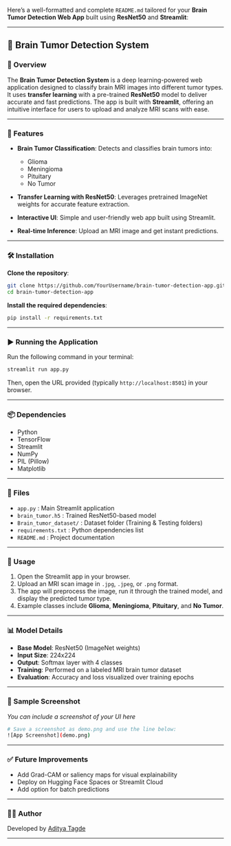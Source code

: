 Here’s a well-formatted and complete `README.md` tailored for your **Brain Tumor Detection Web App** built using **ResNet50** and **Streamlit**:

---

## 🧠 Brain Tumor Detection System

### 🌟 Overview

The **Brain Tumor Detection System** is a deep learning-powered web application designed to classify brain MRI images into different tumor types. It uses **transfer learning** with a pre-trained **ResNet50** model to deliver accurate and fast predictions. The app is built with **Streamlit**, offering an intuitive interface for users to upload and analyze MRI scans with ease.

---

### 🚀 Features

* **Brain Tumor Classification**: Detects and classifies brain tumors into:

  * Glioma
  * Meningioma
  * Pituitary
  * No Tumor
* **Transfer Learning with ResNet50**: Leverages pretrained ImageNet weights for accurate feature extraction.
* **Interactive UI**: Simple and user-friendly web app built using Streamlit.
* **Real-time Inference**: Upload an MRI image and get instant predictions.

---

### 🛠 Installation

**Clone the repository**:

```bash
git clone https://github.com/YourUsername/brain-tumor-detection-app.git
cd brain-tumor-detection-app
```

**Install the required dependencies**:

```bash
pip install -r requirements.txt
```

---

### ▶️ Running the Application

Run the following command in your terminal:

```bash
streamlit run app.py
```

Then, open the URL provided (typically `http://localhost:8501`) in your browser.

---

### 📦 Dependencies

* Python
* TensorFlow
* Streamlit
* NumPy
* PIL (Pillow)
* Matplotlib

---

### 📂 Files

* `app.py` : Main Streamlit application
* `brain_tumor.h5` : Trained ResNet50-based model
* `Brain_tumor_dataset/` : Dataset folder (Training & Testing folders)
* `requirements.txt` : Python dependencies list
* `README.md` : Project documentation

---

### 🎯 Usage

1. Open the Streamlit app in your browser.
2. Upload an MRI scan image in `.jpg`, `.jpeg`, or `.png` format.
3. The app will preprocess the image, run it through the trained model, and display the predicted tumor type.
4. Example classes include **Glioma**, **Meningioma**, **Pituitary**, and **No Tumor**.

---

### 📊 Model Details

* **Base Model**: ResNet50 (ImageNet weights)
* **Input Size**: 224x224
* **Output**: Softmax layer with 4 classes
* **Training**: Performed on a labeled MRI brain tumor dataset
* **Evaluation**: Accuracy and loss visualized over training epochs

---

### 📸 Sample Screenshot

*You can include a screenshot of your UI here*

```bash
# Save a screenshot as demo.png and use the line below:
![App Screenshot](demo.png)
```

---

### ✅ Future Improvements

* Add Grad-CAM or saliency maps for visual explainability
* Deploy on Hugging Face Spaces or Streamlit Cloud
* Add option for batch predictions

---


### 🙋‍♂️ Author

Developed by [Aditya Tagde]([https://www.linkedin.com/](https://www.linkedin.com/in/aditya-tagde-011989299/))

---


